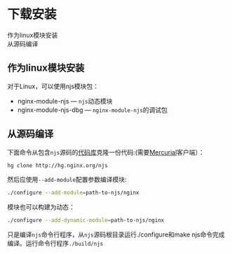 # 下载安装
作为linux模块安装  
从源码编译  
## 作为linux模块安装 
对于Linux，可以使用njs模块包：

- nginx-module-njs — `njs`动态模块  
- nginx-module-njs-dbg — `nginx-module-njs`的调试包 

## 从源码编译  
下面命令从包含`njs`源码的[代码库](http://hg.nginx.org/njs)克隆一份代码:(需要[Mercurial](https://www.mercurial-scm.org/)客户端）：
```bash
hg clone http://hg.nginx.org/njs
```
然后应使用`--add-module`配置参数编译模块:
```bash
./configure --add-module=path-to-njs/nginx
```
模块也可以构建为动态：
```bash
./configure --add-dynamic-module=path-to-njs/nginx
```
只是编译`njs`命令行程序，从`njs`源码根目录运行./configure和make njs命令完成编译。运行命令行程序`./build/njs`